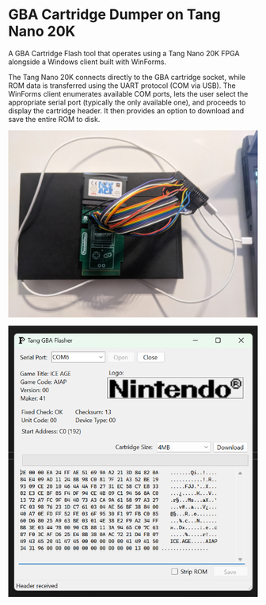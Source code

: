 # GBA Cartridge Dumper on Tang Nano 20K

A GBA Cartridge Flash tool that operates using a Tang Nano 20K FPGA alongside a Windows client built with WinForms.

The Tang Nano 20K connects directly to the GBA cartridge socket, while ROM data is transferred using the UART protocol (COM via USB). 
The WinForms client enumerates available COM ports, lets the user select the appropriate serial port (typically the only available one), 
and proceeds to display the cartridge header. It then provides an option to download and save the entire ROM to disk.

![FPGA & Socket](https://github.com/davidebarbieri/TangGbaFlash/blob/main/images/fpga.jpg?raw=true)


![Client](https://github.com/davidebarbieri/TangGbaFlash/blob/main/images/client.png?raw=true)
